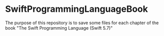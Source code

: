# SwiftProgrammingLanguageBook
The purpose of this repository is to save some files for each chapter of the book "The Swift Programming Language (Swift 5.7)"
